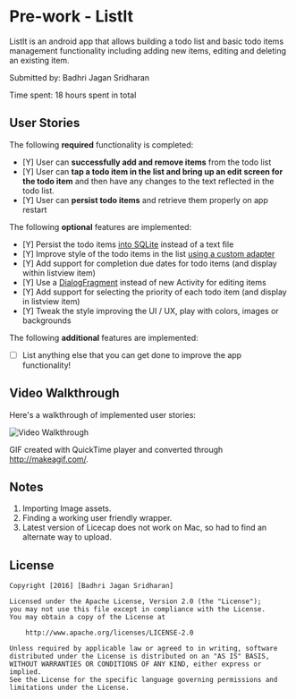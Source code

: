 # Pre-work - ListIt

ListIt is an android app that allows building a todo list and basic todo items management functionality including adding new items, editing and deleting an existing item.

Submitted by: Badhri Jagan Sridharan

Time spent: 18 hours spent in total

## User Stories

The following **required** functionality is completed:

* [Y] User can **successfully add and remove items** from the todo list
* [Y] User can **tap a todo item in the list and bring up an edit screen for the todo item** and then have any changes to the text reflected in the todo list.
* [Y] User can **persist todo items** and retrieve them properly on app restart

The following **optional** features are implemented:

* [Y] Persist the todo items [into SQLite](http://guides.codepath.com/android/Persisting-Data-to-the-Device#sqlite) instead of a text file
* [Y] Improve style of the todo items in the list [using a custom adapter](http://guides.codepath.com/android/Using-an-ArrayAdapter-with-ListView)
* [Y] Add support for completion due dates for todo items (and display within listview item)
* [Y] Use a [DialogFragment](http://guides.codepath.com/android/Using-DialogFragment) instead of new Activity for editing items
* [Y] Add support for selecting the priority of each todo item (and display in listview item)
* [Y] Tweak the style improving the UI / UX, play with colors, images or backgrounds

The following **additional** features are implemented:

* [ ] List anything else that you can get done to improve the app functionality!

## Video Walkthrough

Here's a walkthrough of implemented user stories:

<img src='http://i.imgur.com/eD96XYC.gif' title='Video Walkthrough' width='' alt='Video Walkthrough' />


GIF created with QuickTime player and converted through http://makeagif.com/.

## Notes

1. Importing Image assets.
2. Finding a working user friendly wrapper.
3. Latest version of Licecap does not work on Mac, so had to find an alternate way to upload.

## License

    Copyright [2016] [Badhri Jagan Sridharan]

    Licensed under the Apache License, Version 2.0 (the "License");
    you may not use this file except in compliance with the License.
    You may obtain a copy of the License at

        http://www.apache.org/licenses/LICENSE-2.0

    Unless required by applicable law or agreed to in writing, software
    distributed under the License is distributed on an "AS IS" BASIS,
    WITHOUT WARRANTIES OR CONDITIONS OF ANY KIND, either express or implied.
    See the License for the specific language governing permissions and
    limitations under the License.
